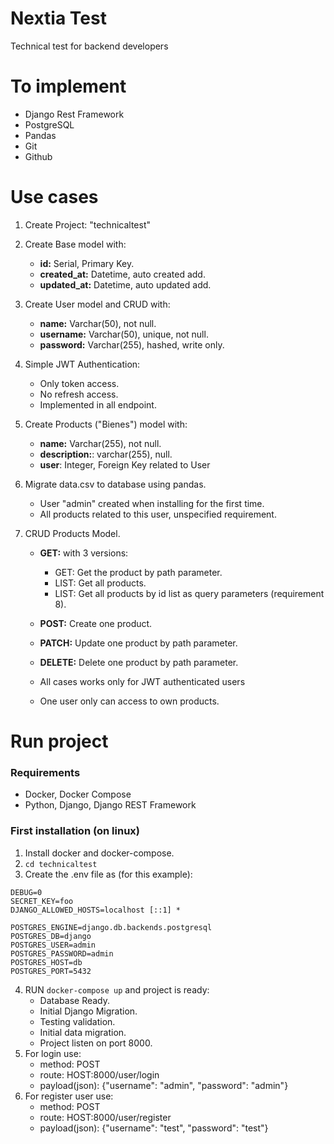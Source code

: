# Nextia Test
Technical test for backend developers


# To implement
- Django Rest Framework
- PostgreSQL
- Pandas
- Git
- Github

# Use cases
1. Create Project: "technicaltest"
2. Create Base model with:
    - **id:** Serial, Primary Key.
    - **created_at:** Datetime, auto created add.
    - **updated_at:** Datetime, auto updated add.

3. Create User model and CRUD with:
    - **name:** Varchar(50), not null.
    - **username:** Varchar(50), unique, not null.
    - **password:** Varchar(255), hashed, write only.

4. Simple JWT Authentication:
    - Only token access.
    - No refresh access.
    - Implemented in all endpoint.

5. Create Products ("Bienes") model with:
    - **name:** Varchar(255), not null.
    - **description:**: varchar(255), null.
    - **user**: Integer, Foreign Key related to User

6. Migrate data.csv to database using pandas.
    - User "admin" created when installing for the first time.
    - All products related to this user, unspecified requirement.

7. CRUD Products Model.
    - **GET:** with 3 versions:
        - GET: Get the product by path parameter.
        - LIST: Get all products.
        - LIST: Get all products by id list as query parameters (requirement 8).
    - **POST:** Create one product.
    - **PATCH:** Update one product by path parameter.
    - **DELETE:** Delete one product by path parameter.
    
    - All cases works only for JWT authenticated users
    - One user only can access to own products.


# Run project
### Requirements
- Docker, Docker Compose
- Python, Django, Django REST Framework

### First installation (on linux)
1. Install docker and docker-compose.
2. ```cd technicaltest```
3. Create the .env file as (for this example):
```
DEBUG=0
SECRET_KEY=foo
DJANGO_ALLOWED_HOSTS=localhost [::1] *

POSTGRES_ENGINE=django.db.backends.postgresql
POSTGRES_DB=django
POSTGRES_USER=admin
POSTGRES_PASSWORD=admin
POSTGRES_HOST=db
POSTGRES_PORT=5432
```
4. RUN ```docker-compose up``` and project is ready:
    - Database Ready.
    - Initial Django Migration.
    - Testing validation.
    - Initial data migration.
    - Project listen on port 8000.
5. For login use:
    - method: POST
    - route: HOST:8000/user/login
    - payload(json): {"username": "admin", "password": "admin"}
6. For register user use:
    - method: POST
    - route: HOST:8000/user/register
    - payload(json): {"username": "test", "password": "test"}